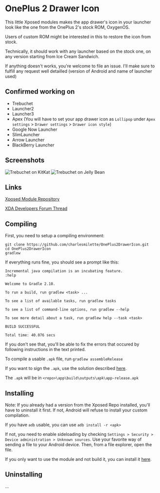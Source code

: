 # OnePlus 2 Drawer Icon

This little Xposed modules makes the app drawer's icon in your launcher look like the one from the OnePlus 2's stock ROM, OxygenOS.

Users of custom ROM might be interested in this to restore the icon from stock.

Technically, it should work with any launcher based on the stock one, on any version starting from Ice Cream Sandwich.

If anything doesn't works, you're welcome to file an issue. I'll make sure to fulfill any request well detailled (version of Android and name of launcher used)

## Confirmed working on

- Trebuchet
- Launcher2
- Launcher3
- Apex (You will have to set your app drawer icon as `Lollipop` under `Apex settings` > `Drawer settings` > `Drawer icon style`)
- Google Now Launcher
- SlimLauncher
- Arrow Launcher
- BlackBerry Launcher

## Screenshots

![Trebuchet on KitKat](https://i.imgur.com/kSDLW3L.png) ![Trebuchet on Jelly Bean](https://i.imgur.com/I5nTy1y.png)

## Links

[Xposed Module Repository](http://repo.xposed.info/module/me.charlesmilette.oneplus2drawericon)

[XDA Developers Forum Thread](http://forum.xda-developers.com/xposed/modules/xposed-oneplus-2-drawer-icon-t3344112)

## Compiling

First, you need to setup a compiling environment:
```
git clone https://github.com/charlesmilette/OnePlus2DrawerIcon.git
cd OnePlus2DrawerIcon
gradlew
```

If everything runs fine, you should see a prompt like this:
```
Incremental java compilation is an incubating feature.
:help

Welcome to Gradle 2.10.

To run a build, run gradlew <task> ...

To see a list of available tasks, run gradlew tasks

To see a list of command-line options, run gradlew --help

To see more detail about a task, run gradlew help --task <task>

BUILD SUCCESSFUL

Total time: 40.076 secs
```
If you don't see that, you'll be able to fix the errors that occured by following instructions in the text printed.

To compile a usable `.apk` file, run `gradlew assembleRelease`

If you want to sign the `.apk`, use the solution described [here](http://stackoverflow.com/a/21020469/2884575).

The `.apk` will be in `<repo>\app\build\outputs\apk\app-release.apk`

## Installing

Note: If you already had a version from the Xposed Repo installed, you'll have to uninstall it first. If not, Android will refuse to install your custom compilation.

If you have `adb` usable, you can use `adb install -r <apk>`

If not, you need to enable sideloading by checking `Settings > Security > Device administration > Unknown sources`. Use your favorite way of sending a file to your Android device. Then, from a file explorer, open the file.

If you only want to use the module and not build it, you can install it [here](http://forum.xda-developers.com/xposed/modules/xposed-oneplus-2-drawer-icon-t3344112).

## Uninstalling

...